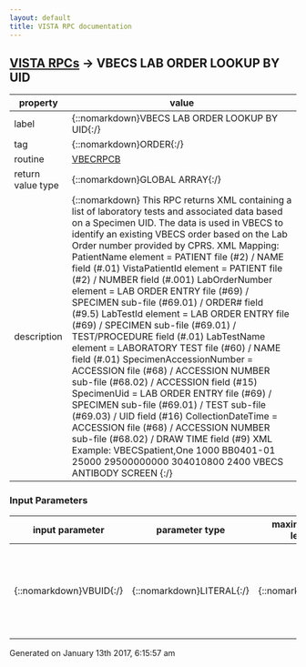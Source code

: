 ```yaml
---
layout: default
title: VISTA RPC documentation
---
```




## [VISTA RPCs](TableOfContent.md) &#8594; VBECS LAB ORDER LOOKUP BY UID 

 property | value 
--- | --- 
 label | {::nomarkdown}VBECS LAB ORDER LOOKUP BY UID{:/}
 tag | {::nomarkdown}ORDER{:/}
 routine | [VBECRPCB](http://code.osehra.org/dox/Routine_VBECRPCB_source.html)
 return value type | {::nomarkdown}GLOBAL ARRAY{:/}
 description | {::nomarkdown} This RPC returns XML containing a list of laboratory tests and associated data based on a Specimen UID. The data is used in VBECS to identify an existing VBECS order based on the Lab Order number provided by CPRS.  XML Mapping: PatientName element =     PATIENT file (#2) / NAME field (#.01) VistaPatientId element =  PATIENT file (#2) / NUMBER field (#.001) LabOrderNumber element =  LAB ORDER ENTRY file (#69) / SPECIMEN sub-file                           (#69.01) / ORDER# field (#9.5) LabTestId element =       LAB ORDER ENTRY file (#69) / SPECIMEN sub-file                           (#69.01) / TEST/PROCEDURE field (#.01) LabTestName element =     LABORATORY TEST file (#60) / NAME field (#.01) SpecimenAccessionNumber = ACCESSION file (#68) / ACCESSION NUMBER                           sub-file (#68.02) / ACCESSION field (#15) SpecimenUid =             LAB ORDER ENTRY file (#69) / SPECIMEN sub-file                           (#69.01) / TEST sub-file (#69.03) / UID field                           (#16) CollectionDateTime =      ACCESSION file (#68) / ACCESSION NUMBER                           sub-file (#68.02) / DRAW TIME field (#9)  XML Example: <UIDLookup>     <PatientName>VBECSpatient,One</PatientName>     <VistaPatientId>1000</VistaPatientId>     <SpecimenAccessionNumber>BB0401-01</SpecimenAccessionNumber>     <LabOrderNumber>25000</LabOrderNumber>     <SpecimenUID>29500000000</SpecimenUID>     <CollectionDateTime>304010800</CollectionDateTime>     <LabTests>         <LabTest>             <LabTestID>2400</LabTestID>             <LabTestName>VBECS ANTIBODY SCREEN</LabTestName>         </LabTest>     </LabTests> </UIDLookup>{:/}

### Input Parameters

| input parameter | parameter type | maximum data length | required | description | 
| --- | --- | --- | --- | --- | 
| {::nomarkdown}VBUID{:/} | {::nomarkdown}LITERAL{:/} | {::nomarkdown}20{:/} | {::nomarkdown}true{:/} | {::nomarkdown}Input VBUID = The specimen UID received in Blood Bank associated with aLab Testaused to identify the Lab Order.{:/} | 




 Generated on January 13th 2017, 6:15:57 am
